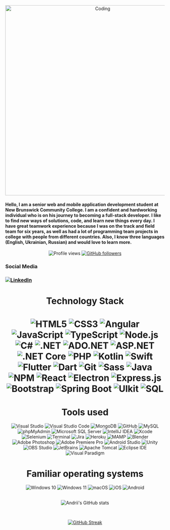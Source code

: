 
<div align="center">
  <img align="center" alt="Coding" width="600" src="https://i.giphy.com/media/toXKzaJP3WIgM/giphy.webp">
 </div>


<h4>

Hello, I am a senior web and mobile application development student at New Brunswick Community College. I am a confident and hardworking individual who is on his journey to becoming a full-stack developer. I like to find new ways of solutions, code, and learn new things every day. I have great teamwork experience because I was on the track and field team for six years, as well as had a lot of programming team projects in college with people from different countries. Also, I know three languages (English, Ukrainian, Russian) and would love to learn more.

</h4>


<div align="center">

![Profile views](https://gpvc.arturio.dev/andriiDemchenko21) [![GitHub followers](https://img.shields.io/github/followers/andriiDemchenko21.svg?style=social&label=Follow&maxAge=2592000)](https://github.com/andriiDemchenko21?tab=followers)

</div>


<h3>Social Media<h3>
<div align="left">
 <a href="https://www.linkedin.com/in/andrii-demchenko-1bbab022a/" target="blank"><img align="center" src="https://img.shields.io/badge/LinkedIn-0A66C2?logo=linkedin&logoColor=white&style=for-the-badge" alt="LinkedIn"/></a>
</div>




<h1 align="center">Technology Stack<h1>

<div align="center">
  <img alt="HTML5" src="https://img.shields.io/badge/HTML5-E34F26?logo=html5&logoColor=white&style=for-the-badge"/>
  <img alt="CSS3" src="https://img.shields.io/badge/CSS3-1572B6?logo=css3&logoColor=white&style=for-the-badge"/>
  <img alt="Angular" src="https://img.shields.io/badge/Angular-DD0031?logo=angular&logoColor=white&style=for-the-badge"/>
  <img alt="JavaScript" src="https://img.shields.io/badge/JavaScript-F7DF1E?logo=javascript&logoColor=white&style=for-the-badge"/>
  <img alt="TypeScript" src="https://img.shields.io/badge/TypeScript-3178C6?logo=typescript&logoColor=white&style=for-the-badge"/>
  <img alt="Node.js" src="https://img.shields.io/badge/Node.js-339933?logo=node.js&logoColor=white&style=for-the-badge"/>  
  <img alt="C#" src="https://img.shields.io/badge/C Sharp-239120?logo=csharp&logoColor=white&style=for-the-badge"/>
  <img alt=".NET" src="https://img.shields.io/badge/.NET-512BD4?logo=.net&logoColor=white&style=for-the-badge"/>
  <img alt="ADO.NET" src="https://img.shields.io/badge/ADO.NET-512BD4?logo=.net&logoColor=white&style=for-the-badge"/>
  <img alt="ASP.NET" src="https://img.shields.io/badge/ASP.NET-512BD4?logo=.net&logoColor=white&style=for-the-badge"/>
  <img alt=".NET Core" src="https://img.shields.io/badge/.NET Core-512BD4?logo=.net&logoColor=white&style=for-the-badge"/>
  <img alt="PHP" src="https://img.shields.io/badge/php-777BB4?logo=php&logoColor=white&style=for-the-badge"/>
  <img alt="Kotlin" src="https://img.shields.io/badge/Kotlin-7F52FF?logo=kotlin&logoColor=white&style=for-the-badge"/>
  <img alt="Swift" src="https://img.shields.io/badge/Swift-F05138?logo=swift&logoColor=white&style=for-the-badge"/>
  <img alt="Flutter" src="https://img.shields.io/badge/Flutter-F05032?logo=flutter&logoColor=white&style=for-the-badge"/>
  <img alt="Dart" src="https://img.shields.io/badge/Dart-0175C2?logo=dart&logoColor=white&style=for-the-badge"/>
  <img alt="Git" src="https://img.shields.io/badge/Git-02569B?logo=git&logoColor=white&style=for-the-badge"/>
  <img alt="Sass" src="https://img.shields.io/badge/Sass-CC6699?logo=Sass&logoColor=white&style=for-the-badge"/>
  <img alt="Java" src="https://img.shields.io/badge/Java-196D80?logo=java&logoColor=white&style=for-the-badge"/>
  <img alt="NPM" src="https://img.shields.io/badge/NPM-CB3837?logo=npm&logoColor=white&style=for-the-badge"/>
  <img alt="React" src="https://img.shields.io/badge/React-61DAFB?logo=React&logoColor=black&style=for-the-badge"/>
  <img alt="Electron" src="https://img.shields.io/badge/Electron-47848F?logo=Electron&logoColor=black&style=for-the-badge"/>
  <img alt="Express.js" src="https://img.shields.io/badge/Express.js-000000?logo=Express&logoColor=white&style=for-the-badge"/>
  <img alt="Bootstrap" src="https://img.shields.io/badge/Bootstrap-7952B3?logo=Bootstrap&logoColor=white&style=for-the-badge"/>
  <img alt="Spring Boot" src="https://img.shields.io/badge/Spring Boot-6DB33F?logo=Spring Boot&logoColor=white&style=for-the-badge"/>
  <img alt="UIkit" src="https://img.shields.io/badge/UIkit-2396F3?logo=UIkit&logoColor=white&style=for-the-badge"/>
  <img alt="SQL" src="https://img.shields.io/badge/SQL-CC2927?logo=Slides&logoColor=white&style=for-the-badge"/>
</div>
 
 <h1 align="center">Tools used</h1>
<div align="center">
  <img alt="Visual Studio" src="https://img.shields.io/badge/Visual Studio-5C2D91?logo=visualstudio&logoColor=white&style=for-the-badge"/>
  <img alt="Visual Studio Code" src="https://img.shields.io/badge/Visual Studio Code-007ACC?logo=visualstudiocode&logoColor=white&style=for-the-badge"/>
  <img alt="MongoDB" src="https://img.shields.io/badge/MongoDB-47A248?logo=mongodb&logoColor=white&style=for-the-badge"/>
  <img alt="GitHub" src="https://img.shields.io/badge/GitHub-181717?logo=github&logoColor=white&style=for-the-badge"/>
  <img alt="MySQL" src="https://img.shields.io/badge/MySQL-4479A1?logo=mysql&logoColor=white&style=for-the-badge"/>
  <img alt="phpMyAdmin" src="https://img.shields.io/badge/phpMyAdmin-6C78AF?logo=phpMyAdmin&logoColor=white&style=for-the-badge"/>
  <img alt="Microsoft SQL Server" src="https://img.shields.io/badge/Microsoft SQL Server-CC2927?logo=MicrosoftSQLServer&logoColor=white&style=for-the-badge"/>
  <img alt="IntelliJ IDEA" src="https://img.shields.io/badge/IntelliJ IDEA-000000?logo=IntelliJ IDEA&logoColor=white&style=for-the-badge"/>
  <img alt="Xcode" src="https://img.shields.io/badge/Xcode-147EFB?logo=Xcode&logoColor=white&style=for-the-badge"/>
  <img alt="Selenium" src="https://img.shields.io/badge/Selenium-43B02A?logo=selenium&logoColor=white&style=for-the-badge"/>
  <img alt="Terminal" src="https://img.shields.io/badge/Terminal-4D4D4D?logo=Windows Terminal&logoColor=white&style=for-the-badge"/>
  <img alt="Jira" src="https://img.shields.io/badge/Jira-0052CC?logo=jira&logoColor=white&style=for-the-badge"/>
  <img alt="Heroku" src="https://img.shields.io/badge/Heroku-430098?logo=Heroku&logoColor=white&style=for-the-badge"/>
  <img alt="MAMP" src="https://img.shields.io/badge/MAMP-02749C?logo=mamp&logoColor=white&style=for-the-badge"/>
  <img alt="Blender" src="https://img.shields.io/badge/Blender-F5792A?logo=blender&logoColor=white&style=for-the-badge"/>
  <img alt="Adobe Photoshop" src="https://img.shields.io/badge/Adobe Photoshop-31A8FF?logo=adobephotoshop&logoColor=white&style=for-the-badge"/>
  <img alt="Adobe Premiere Pro" src="https://img.shields.io/badge/Adobe Premiere Pro-9999FF?logo=Adobe Premiere Pro&logoColor=white&style=for-the-badge"/>
  <img alt="Android Studio" src="https://img.shields.io/badge/Android Studio-3DDC84?logo=Android Studio&logoColor=white&style=for-the-badge"/>
  <img alt="Unity" src="https://img.shields.io/badge/Unity-FFFFFF?logo=Unity&logoColor=black&style=for-the-badge"/>
  <img alt="OBS Studio" src="https://img.shields.io/badge/OBS Studio-302E31?logo=OBS Studio&logoColor=white&style=for-the-badge"/>
  <img alt="JetBrains" src="https://img.shields.io/badge/JetBrains-000000?logo=JetBrains&logoColor=white&style=for-the-badge"/>
  <img alt="Apache Tomcat" src="https://img.shields.io/badge/Apache Tomcat-F8DC75?logo=Apache Tomcat&logoColor=black&style=for-the-badge"/>
  <img alt="Eclipse IDE" src="https://img.shields.io/badge/Eclipse IDE-2C2255?logo=Eclipse IDE&logoColor=white&style=for-the-badge"/>
  <img alt="Visual Paradigm" src="https://img.shields.io/badge/Visual Paradigm-FF0000?logo=java&logoColor=white&style=for-the-badge"/>
</div>
 
  <h1 align="center">Familiar operating systems</h1>
 
<div align="center">
  <img alt="Windows 10" src="https://img.shields.io/badge/Windows 10-0078D6?logo=Windows&logoColor=white&style=for-the-badge"/>
  <img alt="Windows 11" src="https://img.shields.io/badge/Windows 11-0078D6?logo=Windows 11&logoColor=white&style=for-the-badge"/>
  <img alt="macOS" src="https://img.shields.io/badge/macOS-0078D4?logo=macOS&logoColor=black&style=for-the-badge"/>
  <img alt="iOS" src="https://img.shields.io/badge/iOS-000000?logo=iOS&logoColor=white&style=for-the-badge"/>
  <img alt="Android" src="https://img.shields.io/badge/Android-3DDC84?logo=Android&logoColor=white&style=for-the-badge"/>
</div>
 

 <div align="center">
   
   <br>
   
   ![Andrii's GitHub stats](https://github-readme-stats.vercel.app/api?username=andriiDemchenko21&count_private=true&show_icons=true&theme=highcontrast)
   
   <br>
   
[![GitHub Streak](http://github-readme-streak-stats.herokuapp.com?user=andriiDemchenko21&count_private=true&theme=android-dark&hide_border=true&border_radius=6.2&date_format=n%2Fj%5B%2FY%5D)](https://git.io/streak-stats)
   
 </div>








<!--
**andriiDemchenko21/andriiDemchenko21** is a ✨ _special_ ✨ repository because its `README.md` (this file) appears on your GitHub profile.

Here are some ideas to get you started:

- 🔭 I’m currently working on ...
- 🌱 I’m currently learning ...
- 👯 I’m looking to collaborate on ...
- 🤔 I’m looking for help with ...
- 💬 Ask me about ...
- 📫 How to reach me: ...
- 😄 Pronouns: ...
- ⚡ Fun fact: ...
-->
